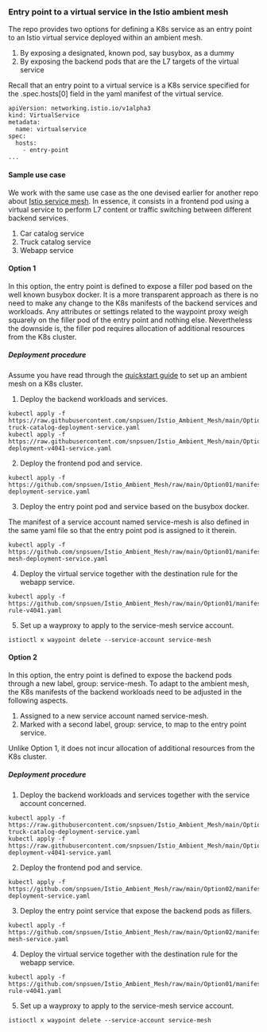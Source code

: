### Entry point to a virtual service in the Istio ambient mesh

The repo provides two options for defining a K8s service as an entry point to an Istio virtual service deployed within an ambient mesh. 
1. By exposing a designated, known pod, say busybox, as a dummy
2. By exposing the backend pods that are the L7 targets of the virtual service

Recall that an entry point to a virtual service is a K8s service specified for the .spec.hosts[0] field in the yaml manifest of the virtual service.
```
apiVersion: networking.istio.io/v1alpha3
kind: VirtualService
metadata:
  name: virtualservice
spec:
  hosts:
    - entry-point
...
```

#### Sample use case

We work with the same use case as the one devised earlier for another repo about [Istio service mesh](https://github.com/snpsuen/Intra-K8s_Access_Istio_Service_Mesh). In essence, it consists in a frontend pod using a virtual service to perform L7 content or traffic switching between different backend services. 
1. Car catalog service
2. Truck catalog service
3. Webapp service
    
#### Option 1

In this option, the entry point is defined to expose a filler pod based on the well known busybox docker. It is a more transparent approach as there is no need to make any change to the K8s manifests of the backend services and workloads. Any attributes or settings related to the waypoint proxy weigh squarely on the filler pod of the entry point and nothing else. Nevertheless the downside is, the filler pod requires allocation of additional resources from the K8s cluster.

##### Deployment procedure

Assume you have read through the [quickstart guide](https://istio.io/latest/docs/ops/ambient/getting-started/) to set up an ambient mesh on a K8s cluster.

1.  Deploy the backend workloads and services.
```
kubectl apply -f https://raw.githubusercontent.com/snpsuen/Istio_Ambient_Mesh/main/Option01/manifests/car-truck-catalog-deployment-service.yaml
kubectl apply -f https://raw.githubusercontent.com/snpsuen/Istio_Ambient_Mesh/main/Option01/manifests/webapp-deployment-v4041-service.yaml
```
2.  Deploy the frontend pod and service.
```
kubectl apply -f https://github.com/snpsuen/Istio_Ambient_Mesh/raw/main/Option01/manifests/meshfront-deployment-service.yaml
```
3.  Deploy the entry point pod and service based on the busybox docker.

The manifest of a service account named service-mesh is also defined in the same yaml file so that the entry point pod is assigned to it therein.
```
kubectl apply -f https://github.com/snpsuen/Istio_Ambient_Mesh/raw/main/Option01/manifests/service-mesh-deployment-service.yaml
```
4.  Deploy the virtual service together with the destination rule for the webapp service.
```
kubectl apply -f https://github.com/snpsuen/Istio_Ambient_Mesh/raw/main/Option01/manifests/destination-rule-v4041.yaml
```
5.  Set up a wayproxy to apply to the service-mesh service account.
```
istioctl x waypoint delete --service-account service-mesh
```
#### Option 2 

In this option, the entry point is defined to expose the backend pods through a new label, group: service-mesh. To adapt to the ambient mesh, the K8s manifests of the backend workloads need to be adjusted in the following aspects.
1. Assigned to a new service account named service-mesh.
2. Marked with a second label, group: service, to map to the entry point service.

Unlike Option 1, it does not incur allocation of additional resources from the K8s cluster.

##### Deployment procedure

1.  Deploy the backend workloads and services together with the service account concerned.
```
kubectl apply -f https://raw.githubusercontent.com/snpsuen/Istio_Ambient_Mesh/main/Option02/manifests/car-truck-catalog-deployment-service.yaml
kubectl apply -f https://raw.githubusercontent.com/snpsuen/Istio_Ambient_Mesh/main/Option02/manifests/webapp-deployment-v4041-service.yaml
```
2.  Deploy the frontend pod and service.
```
kubectl apply -f https://github.com/snpsuen/Istio_Ambient_Mesh/raw/main/Option02/manifests/meshfront-deployment-service.yaml
```
3.  Deploy the entry point service that expose the backend pods as fillers.
```
kubectl apply -f https://github.com/snpsuen/Istio_Ambient_Mesh/raw/main/Option02/manifests/service-mesh-service.yaml
```
4.  Deploy the virtual service together with the destination rule for the webapp service.
```
kubectl apply -f https://github.com/snpsuen/Istio_Ambient_Mesh/raw/main/Option01/manifests/destination-rule-v4041.yaml
```
5.  Set up a wayproxy to apply to the service-mesh service account.
```
istioctl x waypoint delete --service-account service-mesh
```







